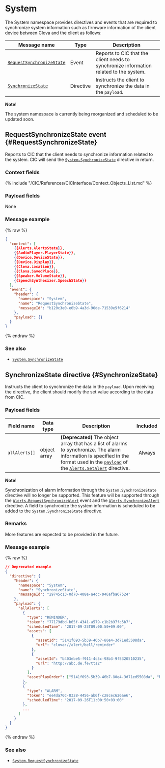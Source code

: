 # System

The System namespace provides directives and events that are required to synchronize system information such as firmware information of the client device between Clova and the client as follows:

| Message name         | Type  | Description                                 |
|------------------|-----------|-------------------------------------------|
| [`RequestSynchronizeState`](#RequestSynchronizeState)  | Event     | Reports to CIC that the client needs to synchronize information related to the system. |
| [`SynchronizeState`](#SynchronizeState)                | Directive | Instructs the client to synchronize the data in the `payload`.            |

<div class="note">
  <p><strong>Note!</strong></p>
  <p>The system namespace is currently being reorganized and scheduled to be updated soon.</p>
</div>

## RequestSynchronizeState event {#RequestSynchronizeState}
Reports to CIC that the client needs to synchronize information related to the system. CIC will send the [`System.SynchronizeState`](#SynchronizeState) directive in return.

### Context fields

{% include "/CIC/References/CICInterface/Context_Objects_List.md" %}

### Payload fields

None

### Message example
{% raw %}
```json
{
  "context": [
    {{Alerts.AlertsState}},
    {{AudioPlayer.PlayerState}},
    {{Device.DeviceState}},
    {{Device.Display}},
    {{Clova.Location}},
    {{Clova.SavedPlace}},
    {{Speaker.VolumeState}},
    {{SpeechSynthesizer.SpeechState}}
  ],
  "event": {
    "header": {
      "namespace": "System",
      "name": "RequestSynchronizeState",
      "messageId": "b120c3e0-e6b9-4a3d-96de-71539e5f6214"
    },
    "payload": {}
  }
}
```
{% endraw %}

### See also
* [`System.SynchronizeState`](/CIC/References/CICInterface/System.md#SynchronizeState)

## SynchronizeState directive {#SynchronizeState}
Instructs the client to synchronize the data in the `payload`. Upon receiving the directive, the client should modify the set value according to the data from CIC.

### Payload fields

| Field name       | Data type    | Description                     | Included |
|---------------|---------|-----------------------------|:---------:|
| `allAlerts[]`   | object array | **(Deprecated)** The object array that has a list of alarms to synchronize. The alarm information is specified in the format used in the [`payload`](/CIC/References/CICInterface/Alerts.md#SetAlertPayload) of the [`Alerts.SetAlert`](/CIC/References/CICInterface/Alerts.md#SetAlert) directive. | Always    |

<div class="note">
  <p><strong>Note!</strong></p>
  <p>Synchronization of alarm information through the <code>System.SynchronizeState</code> directive will no longer be supported. This feature will be supported through the <a href="/CIC/References/CICInterface/Alerts.html#RequestSynchronizeAlert"><code>Alerts.RequestSynchronizeAlert</code></a> event and the <a href="/CIC/References/CICInterface/Alerts.html#SynchronizeAlert"><code>Alerts.SynchronizeAlert</code></a> directive. A field to synchronize the system information is scheduled to be added to the <code>System.SynchronizeState</code> directive.</p>
</div>

### Remarks
More features are expected to be provided in the future.

### Message example

{% raw %}

```json
// Deprecated example
{
  "directive": {
    "header": {
      "namespace": "System",
      "name": "SynchronizeState",
      "messageId": "29745c13-0d70-408e-a4cc-946afba67524"
    },
    "payload": {
      "allAlerts": [
        {
          "type": "REMINDER",
          "token": "77179dbd-b65f-4341-a579-c1b2b97fc5b7",
          "scheduledTime": "2017-09-25T09:00:50+09:00",
          "assets": [
            {
              "assetId": "5141f693-5b39-46b7-80e4-3d71ed5508da",
              "url": "clova://alert/bell/reminder"
            },
            {
              "assetId": "b403ebe5-f911-4c5c-98b3-9f5320510235",
              "url": "http://abc.de.fe/tts2"
            }
          ],
          "assetPlayOrder": ["5141f693-5b39-46b7-80e4-3d71ed5508da", "b403ebe5-f911-4c5c-98b3-9f5320510235"]
        },
        {
          "type": "ALARM",
          "token": "ee4da70c-8328-4456-ab6f-c28cec626ae6",
          "scheduledTime": "2017-09-26T11:00:50+09:00"
        },
        ...
      ]
    }
  }
}
```

{% endraw %}

### See also
* [`System.RequestSynchronizeState`](#RequestSynchronizeState)
